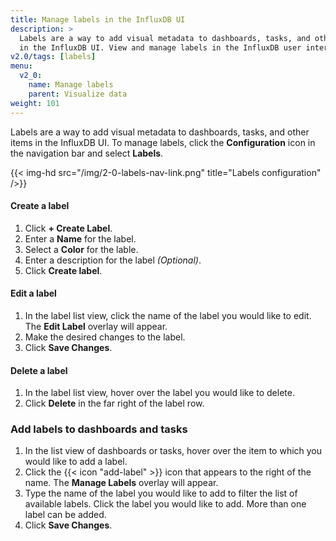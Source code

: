 ```yaml
---
title: Manage labels in the InfluxDB UI
description: >
  Labels are a way to add visual metadata to dashboards, tasks, and other items
  in the InfluxDB UI. View and manage labels in the InfluxDB user interface.
v2.0/tags: [labels]
menu:
  v2_0:
    name: Manage labels
    parent: Visualize data
weight: 101
---
```


Labels are a way to add visual metadata to dashboards, tasks, and other items in the InfluxDB UI.
To manage labels, click the **Configuration** icon in the navigation bar and select **Labels**.

{{< img-hd src="/img/2-0-labels-nav-link.png" title="Labels configuration" />}}

#### Create a label
1. Click **+ Create Label**.
2. Enter a **Name** for the label.
3. Select a **Color** for the lable.
4. Enter a description for the label _(Optional)_.
5. Click **Create label**.

#### Edit a label
1. In the label list view, click the name of the label you would like to edit.
   The **Edit Label** overlay will appear.
2. Make the desired changes to the label.
3. Click **Save Changes**.

#### Delete a label
1. In the label list view, hover over the label you would like to delete.
2. Click **Delete** in the far right of the label row.

### Add labels to dashboards and tasks
1. In the list view of dashboards or tasks, hover over the item to which you would like to add a label.
2. Click the {{< icon "add-label" >}} icon that appears to the right of the name.
   The **Manage Labels** overlay will appear.
3. Type the name of the label you would like to add to filter the list of available labels.
   Click the label you would like to add. More than one label can be added.
4. Click **Save Changes**.
